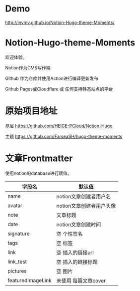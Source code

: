 # Demo

http://invmv.github.io/Notion-Hugo-theme-Moments/

# Notion-Hugo-theme-Moments

欢迎体验。


Notion作为CMS写作端

Github 作为仓库并使用Action进行编译更新发布

Github Pages或Cloudflare 或 任何支持静态站点的平台


# 原始项目地址

基层 https://github.com/HEIGE-PCloud/Notion-Hugo

主题 https://github.com/FarseaSH/hugo-theme-moments

# 文章Frontmatter

使用notion的database进行赋值。

| 字段名      | 默认值 | 
| ----------- | ----------- |
| name      | notion文章创建者用户名       |
| avatar   | notion文章创建者用户头像        |
| note | 文章标题 |
| date | notion文章创建时间 |
| signature | 空 个性签名 |
| tags | 空 标签 |
| link | 空 插入的链接url |
| link_test | 空 插入的链接标题 |
| pictures | 空 图片 |
| featuredImageLink | 未使用 每篇文章cover |


